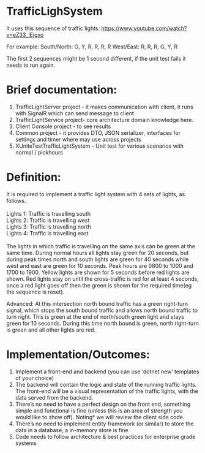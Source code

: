 # TrafficLighSystem

It uses this sequence of traffic lights. https://www.youtube.com/watch?v=eZ33_lEjgxo

For example:
South/North: G, Y, R, R, R, R
West/East:   R, R, R, G, Y, R


The first 2 sequences might be 1 second different, if the unit test fails it needs to run again.  

# Brief documentation:
 
1. TrafficLightServer project - it makes communication with client, it runs with SignalR which can send message to client
2. TrafficLightService project- core architecture domain knowledge here.
3. Client Console project  - to see results
4. Common project - it provides DTO, JSON serializer, interfaces for settings and timer where may use across projects
5. XUniteTestTrafficLightSystem - Unit test for various scenarios with normal / pickhours


# Definition:

It is required to implement a traffic light system with 4 sets of lights, as follows. <br /><br />
Lights 1: Traffic is travelling south <br />
Lights 2: Traffic is travelling west <br />
Lights 3: Traffic is travelling north<br />
Lights 4: Traffic is travelling east<br /><br />
The lights in which traffic is travelling on the same axis can be green at the same time. During normal hours all lights stay green for 20 seconds, but during peak times north and south lights are green for 40 seconds while west and east are green for 10 seconds. Peak hours are 0800 to 1000 and 1700 to 1900. Yellow lights are shown for 5 seconds before red lights are shown. Red lights stay on until the cross-traffic is red for at least 4 seconds, once a red light goes off then the green is shown for the required time(eg the sequence is reset). <br />

Advanced: At this intersection north bound traffic has a green right-turn signal, which stops the south bound traffic and allows north bound traffic to turn right. This is green at the end of north/south green light and stays green for 10 seconds. During this time north bound is green, north right-turn is green and all other lights are red. 

# Implementation/Outcomes:

1.	Implement a front-end and backend (you can use ‘dotnet new’ templates of your choice)
2.	The backend will contain the logic and state of the running traffic lights. The front-end will be a visual representation of the traffic lights, with the data served from the backend. 
3.	There’s no need to have a perfect design on the front end, something simple and functional is fine (unless this is an area of strength you would like to show off). Noting* we will review the client side code.
4.	There’s no need to implement entity framework (or similar) to store the data in a database, a in-memory store is fine
5.	Code needs to follow architecture & best practices for enterprise grade systems

